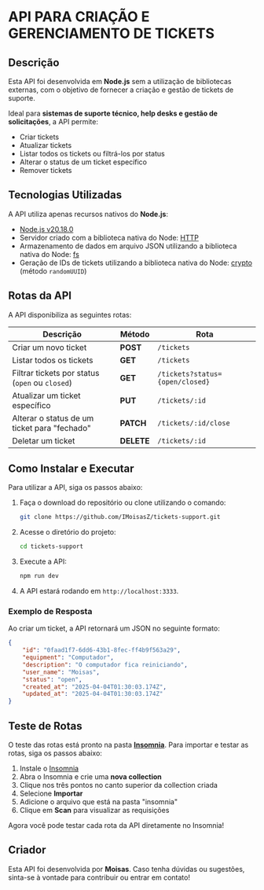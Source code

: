 # API PARA CRIAÇÃO E GERENCIAMENTO DE TICKETS

## Descrição

Esta API foi desenvolvida em **Node.js** sem a utilização de bibliotecas externas, com o objetivo de fornecer a criação e gestão de tickets de suporte.

Ideal para **sistemas de suporte técnico, help desks e gestão de solicitações**, a API permite:

- Criar tickets
- Atualizar tickets
- Listar todos os tickets ou filtrá-los por status
- Alterar o status de um ticket específico
- Remover tickets

## Tecnologias Utilizadas

A API utiliza apenas recursos nativos do **Node.js**:

- [Node.js v20.18.0](https://nodejs.org/en)
- Servidor criado com a biblioteca nativa do Node: [HTTP](https://nodejs.org/api/http.html)
- Armazenamento de dados em arquivo JSON utilizando a biblioteca nativa do Node: [fs](https://nodejs.org/api/fs.html)
- Geração de IDs de tickets utilizando a biblioteca nativa do Node: [crypto](https://nodejs.org/api/crypto.html) (método `randomUUID`)

## Rotas da API

A API disponibiliza as seguintes rotas:

| Descrição                                       | Método     | Rota                            |
| ----------------------------------------------- | ---------- | ------------------------------- |
| Criar um novo ticket                            | **POST**   | `/tickets`                      |
| Listar todos os tickets                         | **GET**    | `/tickets`                      |
| Filtrar tickets por status (`open` ou `closed`) | **GET**    | `/tickets?status={open/closed}` |
| Atualizar um ticket específico                  | **PUT**    | `/tickets/:id`                  |
| Alterar o status de um ticket para "fechado"    | **PATCH**  | `/tickets/:id/close`            |
| Deletar um ticket                               | **DELETE** | `/tickets/:id`                  |

## Como Instalar e Executar

Para utilizar a API, siga os passos abaixo:

1. Faça o download do repositório ou clone utilizando o comando:
   ```sh
   git clone https://github.com/IMoisasZ/tickets-support.git
   ```
2. Acesse o diretório do projeto:
   ```sh
   cd tickets-support
   ```
3. Execute a API:
   ```sh
   npm run dev
   ```
4. A API estará rodando em `http://localhost:3333`.

### Exemplo de Resposta

Ao criar um ticket, a API retornará um JSON no seguinte formato:

```json
{
	"id": "0faad1f7-6dd6-43b1-8fec-ff4b9f563a29",
	"equipment": "Computador",
	"description": "O computador fica reiniciando",
	"user_name": "Moisas",
	"status": "open",
	"created_at": "2025-04-04T01:30:03.174Z",
	"updated_at": "2025-04-04T01:30:03.174Z"
}
```

## Teste de Rotas

O teste das rotas está pronto na pasta **[Insomnia](https://insomnia.rest/)**. Para importar e testar as rotas, siga os passos abaixo:

1. Instale o [Insomnia](https://insomnia.rest/)
2. Abra o Insomnia e crie uma **nova collection**
3. Clique nos três pontos no canto superior da collection criada
4. Selecione **Importar**
5. Adicione o arquivo que está na pasta "insomnia"
6. Clique em **Scan** para visualizar as requisições

Agora você pode testar cada rota da API diretamente no Insomnia!

## Criador

Esta API foi desenvolvida por **Moisas**. Caso tenha dúvidas ou sugestões, sinta-se à vontade para contribuir ou entrar em contato!
